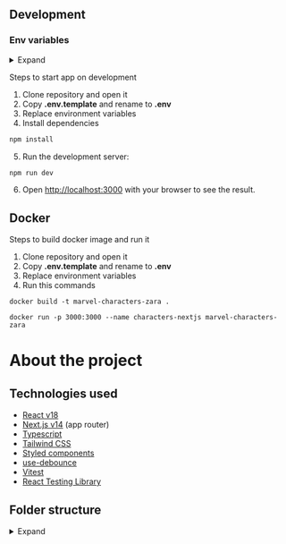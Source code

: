## Development
### Env variables
<details>
  <summary>Expand</summary>

```bash
MARVEL_PUBLIC_KEY="8c7a0326ecf5c36f3d3aaa51e3996bb6"
MARVEL_PRIVATE_KEY="80718026b8dbb764ac02058d12dd81751ca7f704"
```

</details>

Steps to start app on development

1. Clone repository and open it
2. Copy **.env.template** and rename to **.env**
3. Replace environment variables
4. Install dependencies
```bash
npm install
```
5. Run the development server:
```bash
npm run dev
```
6. Open [http://localhost:3000](http://localhost:3000) with your browser to see the result.

## Docker
Steps to build docker image and run it

1. Clone repository and open it
2. Copy **.env.template** and rename to **.env**
3. Replace environment variables
4. Run this commands
```
docker build -t marvel-characters-zara .

docker run -p 3000:3000 --name characters-nextjs marvel-characters-zara
```

# About the project
## Technologies used
- [React v18](https://react.dev/)
- [Next.js v14](https://nextjs.org/) (app router)
- [Typescript](https://www.typescriptlang.org/)
- [Tailwind CSS](https://tailwindcss.com/)
- [Styled components](https://styled-components.com/)
- [use-debounce](https://www.npmjs.com/package/use-debounce)
- [Vitest](https://vitest.dev/)
- [React Testing Library](https://testing-library.com/docs/react-testing-library/intro)


## Folder structure
<details>
  <summary>Expand</summary>

```bash
└── 📁zara-web-challenge-marvel
    └── .dockerignore
    └── .env.template # Template for .env file
    └── .eslintrc.json
    └── .gitignore
    └── Dockerfile
    └── README.md
    └── next.config.mjs
    └── package-lock.json
    └── package.json
    └── postcss.config.js
    └── 📁public # Static assets
        └── marvel.svg
    └── 📁src # Application code
        └── 📁app # App router folder
            └── 📁characters
                └── 📁[id]
                    └── page.tsx # Details Page
                └── 📁__tests__
                    └── CharactersLayout.test.tsx
                └── 📁favorites
                    └── page.tsx 
                └── layout.tsx
                └── page.tsx
            └── error.tsx
            └── favicon.ico
            └── globals.css
            └── layout.tsx
            └── not-found.tsx
            └── page.tsx
            └── providers.tsx
        └── 📁components # Shared components between features
            └── Counter.tsx
            └── HeartIconFilled.tsx
            └── HeartIconOutline.tsx
            └── SearchBar.tsx
            └── SearchIcon.tsx
            └── TopMenu.tsx
            └── 📁__tests__
                └── Counter.test.tsx
                └── HeartIconFilled.test.tsx
                └── HeartIconOutline.test.tsx
                └── SearchIcon.test.tsx
                └── TopMenu.test.tsx
            └── index.ts
        └── 📁features # Features folder to separate features in the future
            └── 📁characters
                └── 📁adapters # Adapters between api response and app entities
                    └── 📁__tests__
                        └── character.test.ts
                        └── comics.test.ts
                    └── character.ts
                    └── comics.ts
                    └── constants.ts
                    └── index.ts
                └── 📁api # Code to connect to api endpoints
                    └── 📁__mocks__
                        └── characters.ts
                        └── comics.ts
                    └── 📁__tests__
                        └── helpers.test.ts
                    └── constants.ts
                    └── helpers.ts
                    └── 📁interfaces
                        └── characters.interface.ts
                        └── comics.interface.ts
                    └── marvel-api.ts
                └── 📁components # Characters only components
                    └── CharacterCard.tsx
                    └── CharacterResume.tsx
                    └── CharactersGrid.tsx
                    └── ComicCard.tsx
                    └── ComicsList.tsx
                    └── FavoriteIcon.tsx
                    └── FavoritesCounter.tsx
                    └── 📁__tests__
                        └── CharacterCard.test.tsx
                        └── CharacterResume.test.tsx
                        └── CharactersGrid.test.tsx
                        └── ComicCard.test.tsx
                        └── ComicsList.test.tsx
                        └── FavoriteIcon.test.tsx
                        └── FavoritesCounter.test.tsx
                    └── index.ts
                    └── 📁styles # Styled components
                        └── StyledCharacterCard.tsx
                        └── StyledCharacterResume.tsx
                        └── StyledComicCard.tsx
                └── 📁context # Contexts
                    └── favorites.tsx
                └── 📁hooks # Custom hooks
                    └── useSearch.tsx
                └── 📁models # Model entities
                    └── character.ts
                    └── comic.ts
                    └── index.ts
        └── 📁styles # Global styles utils and constants
            └── globals.ts
            └── registry.tsx
            └── styled.d.ts
            └── theme.ts
        └── 📁utils # Utils for tests
            └── setupTest.ts
            └── test-utils.tsx
    └── tailwind.config.ts
    └── tsconfig.json
    └── vitest.config.mts # Vitest config
```
Folders named `__tests__` are for tests of that section

Folders named `__mocks__` are for mocks of that section

</details>
